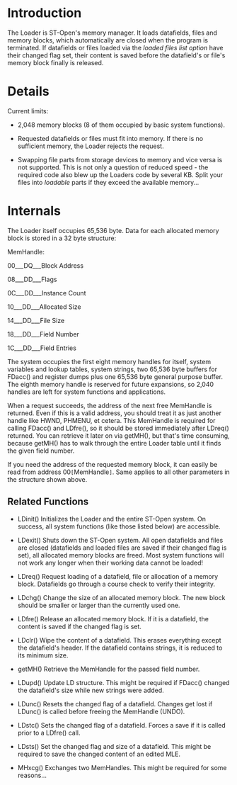 # Introduction #

The Loader is ST-Open's memory manager. It loads datafields, files and memory blocks, which automatically are closed when the program is terminated. If datafields or files loaded via the _loaded files list option_ have their changed flag set, their content is saved before the datafield's or file's memory block finally is released.


# Details #

Current limits:

  * 2,048 memory blocks (8 of them occupied by basic system functions).

  * Requested datafields or files must fit into memory. If there is no sufficient memory, the Loader rejects the request.

  * Swapping file parts from storage devices to memory and vice versa is not supported. This is not only a question of reduced speed - the required code also blew up the Loaders code by several KB. Split your files into _loadable_ parts if they exceed the available memory...


# Internals #

The Loader itself occupies 65,536 byte. Data for each allocated memory block is stored in a 32 byte structure:

MemHandle:

00___DQ___Block Address

08___DD___Flags

0C___DD___Instance Count

10___DD___Allocated Size

14___DD___File Size

18___DD___Field Number

1C___DD___Field Entries

The system occupies the first eight memory handles for itself, system variables and lookup tables, system strings, two 65,536 byte buffers for FDacc() and register dumps plus one 65,536 byte general purpose buffer. The eighth memory handle is reserved for future expansions, so 2,040 handles are left for system functions and applications.

When a request succeeds, the address of the next free MemHandle is returned. Even if this is a valid address, you should treat it as just another handle like HWND, PHMENU, et cetera. This MemHandle is required for calling FDacc() and LDfre(), so it should be stored immediately after LDreq() returned. You can retrieve it later on via getMH(), but that's time consuming, because getMH() has to walk through the entire Loader table until it finds the given field number.

If you need the address of the requested memory block, it can easily be read from address 00`[`MemHandle`]`. Same applies to all other parameters in the structure shown above.

## Related Functions ##

  * LDinit() Initializes the Loader and the entire ST-Open system. On success, all system functions (like those listed below) are accessible.

  * LDexit() Shuts down the ST-Open system. All open datafields and files are closed (datafields and loaded files are saved if their changed flag is set), all allocated memory blocks are freed. Most system functions will not work any longer when their working data cannot be loaded!

  * LDreq() Request loading of a datafield, file or allocation of a memory block. Datafields go through a course check to verify their integrity.

  * LDchg() Change the size of an allocated memory block. The new block should be smaller or larger than the currently used one.

  * LDfre() Release an allocated memory block. If it is a datafield, the content is saved if the changed flag is set.

  * LDclr() Wipe the content of a datafield. This erases everything except the datafield's header. If the datafield contains strings, it is reduced to its minimum size.

  * getMH() Retrieve the MemHandle for the passed field number.

  * LDupd() Update LD structure. This might be required if FDacc() changed the datafield's size while new strings were added.

  * LDunc() Resets the changed flag of a datafield. Changes get lost if LDunc() is called before freeing the MemHandle (UNDO).

  * LDstc() Sets the changed flag of a datafield. Forces a save if it is called prior to a LDfre() call.

  * LDsts() Set the changed flag and size of a datafield. This might be required to save the changed content of an edited MLE.

  * MHxcg() Exchanges two MemHandles. This might be required for some reasons...

